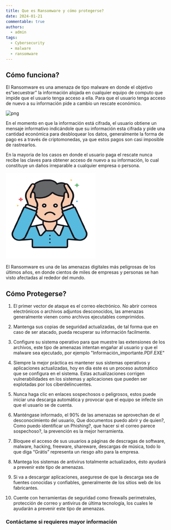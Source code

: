 ```yaml
---
title: Que es Ransomware y cómo protegerse?
date: 2024-01-21
commentable: true
authors:
  - admin
tags:
  - Cybersecurity
  - malware
  - ransomware
---
```


## Cómo funciona?

El Ransomware es una amenaza de tipo malware en donde el objetivo es“secuestrar” la información alojada en cualquier equipo de computo que impide que el usuario tenga acceso a ella. Para que el usuario tenga acceso de nuevo a su información pide a cambio un rescate económico.

![png](ransomware.png)

En el momento en que la información está cifrada, el usuario obtiene un mensaje informativo indicándole que su información esta cifrada y pide una cantidad económica para desbloquear los datos, generalmente la forma de pago es a través de criptomonedas, ya que estos pagos son casi imposible de rastrearlos.

En la mayoria de los casos en donde el usuario paga el rescate nunca recibe las claves para obtener acceso de nuevo a su información, lo cual constituye un daños irreparable a cualquier empresa o persona.

![png](upss.png)

El Ransomware es una de las amenazas digitales más peligrosas de los últimos años, en donde cientos de miles de empresas y personas se han visto afectadas al rededor del mundo.

## Cómo Protegerse?

1. El primer vector de ataque es el correo electrónico. No abrir correos electrónicos o archivos adjuntos desconocidos, las amenazas generalmente vienen como archivos ejecutables comprimidos.

2. Mantenga sus copias de seguridad actualizadas, de tal forma que en caso de ser atacado, pueda recuperar su información facilmente.

3. Configure su sistema operativo para que muestre las extensiones de los archivos, este tipo de amenazas intentan engañar al usuario y que el malware sea ejecutado, por ejemplo "Información_importante.PDF.EXE"

4. Siempre la mejor práctica es mantener sus sistemas operativos y aplicaciones actualizadas, hoy en día este es un proceso automático que se configura en el sistema. Estas actualizaciones corrigen vulnerabilidades en los sistemas y aplicaciones que pueden ser explotadas por los ciberdelincuentes.

5. Nunca haga clic en enlaces sospechosos o peligrosos, estos puede iniciar una descarga automática y provocar que el equipo se infecte sin que el usuario se de cuenta.

6. Manténgase informado, el 90% de las amenazas se aprovechan de el desconocimiento del usuario, Que documentos puedo abrir y de quien?, Como puedo identificar un Phishing?, que hacer si el correo parece sospechoso?, la prevención es la mejor herramienta.

7. Bloquee el acceso de sus usuarios a páginas de descragas de software, malware, hacking, freeware, shareware, descargas de música, todo lo que diga “Grátis” representa un riesgo alto para la empresa.

8. Mantega los sistemas de antivirus totalmente actualizados, ésto ayudará a prevenir este tipo de amenazas.

9. Si va a descargar aplicaciones, asegurese de que la descarga sea de fuentes conocidas y confiables, generalmente de los sitios web de los fabricantes.

10. Cuente con herramientas de seguridad como firewalls perimetrales, protección de correo y antivirus de última tecnología, los cuales le ayudarán a prevenir este tipo de amenazas.

### Contáctame si requieres mayor información
